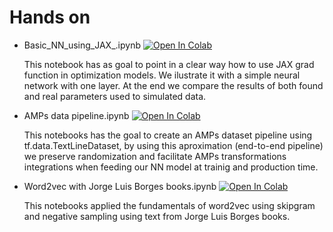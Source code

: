 # Hands on
* Basic_NN_using_JAX_.ipynb  [![Open In Colab](https://colab.research.google.com/assets/colab-badge.svg)](https://colab.research.google.com/drive/1Q2Bo6OSkGJr5gVAhI6zjgQ-KJO8xgPhG)

   This notebook has as goal to point in a clear way how to use JAX grad function in optimization models. We ilustrate it with a simple neural network with one layer. At the end we compare the results of both found and real parameters used to simulated data.
   
* AMPs data pipeline.ipynb [![Open In Colab](https://colab.research.google.com/assets/colab-badge.svg)](https://colab.research.google.com/drive/1ZYlnVmaA9Gs1DbSeO_r9-pKJE3Pf3_xS#scrollTo=BP4gHy15foOy)
   
   This notebooks has the goal to create an AMPs dataset pipeline using tf.data.TextLineDataset, by using this aproximation (end-to-end pipeline) we preserve randomization and facilitate AMPs transformations integrations when feeding our NN model at trainig and production time.
   
* Word2vec with Jorge Luis Borges books.ipynb [![Open In Colab](https://colab.research.google.com/assets/colab-badge.svg)](https://colab.research.google.com/drive/1bQBaUdT_NQCzNMMmJ3OMjSvaAj4X9eDs?authuser=1#scrollTo=1mw1EsdKzRQZ)
   
   This notebooks applied the fundamentals of word2vec using skipgram and negative sampling using text from Jorge Luis Borges books.
